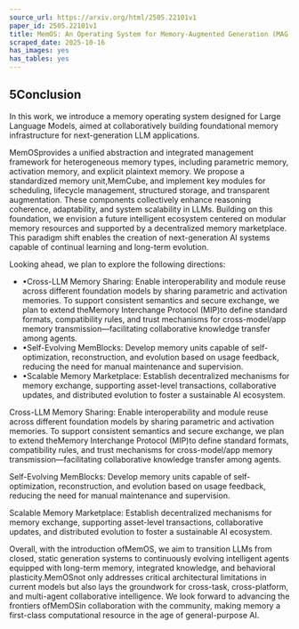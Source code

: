 ```yaml
---
source_url: https://arxiv.org/html/2505.22101v1
paper_id: 2505.22101v1
title: MemOS: An Operating System for Memory-Augmented Generation (MAG) in Large Language Models (Short Version)
scraped_date: 2025-10-16
has_images: yes
has_tables: yes
---
```


## 5Conclusion

In this work, we introduce a memory operating system designed for Large Language Models, aimed at collaboratively building foundational memory infrastructure for next-generation LLM applications.

MemOSprovides a unified abstraction and integrated management framework for heterogeneous memory types, including parametric memory, activation memory, and explicit plaintext memory. We propose a standardized memory unit,MemCube, and implement key modules for scheduling, lifecycle management, structured storage, and transparent augmentation. These components collectively enhance reasoning coherence, adaptability, and system scalability in LLMs.
Building on this foundation, we envision a future intelligent ecosystem centered on modular memory resources and supported by a decentralized memory marketplace. This paradigm shift enables the creation of next-generation AI systems capable of continual learning and long-term evolution.

Looking ahead, we plan to explore the following directions:

- •Cross-LLM Memory Sharing: Enable interoperability and module reuse across different foundation models by sharing parametric and activation memories. To support consistent semantics and secure exchange, we plan to extend theMemory Interchange Protocol (MIP)to define standard formats, compatibility rules, and trust mechanisms for cross-model/app memory transmission—facilitating collaborative knowledge transfer among agents.
- •Self-Evolving MemBlocks: Develop memory units capable of self-optimization, reconstruction, and evolution based on usage feedback, reducing the need for manual maintenance and supervision.
- •Scalable Memory Marketplace: Establish decentralized mechanisms for memory exchange, supporting asset-level transactions, collaborative updates, and distributed evolution to foster a sustainable AI ecosystem.

Cross-LLM Memory Sharing: Enable interoperability and module reuse across different foundation models by sharing parametric and activation memories. To support consistent semantics and secure exchange, we plan to extend theMemory Interchange Protocol (MIP)to define standard formats, compatibility rules, and trust mechanisms for cross-model/app memory transmission—facilitating collaborative knowledge transfer among agents.

Self-Evolving MemBlocks: Develop memory units capable of self-optimization, reconstruction, and evolution based on usage feedback, reducing the need for manual maintenance and supervision.

Scalable Memory Marketplace: Establish decentralized mechanisms for memory exchange, supporting asset-level transactions, collaborative updates, and distributed evolution to foster a sustainable AI ecosystem.

Overall, with the introduction ofMemOS, we aim to transition LLMs from closed, static generation systems to continuously evolving intelligent agents equipped with long-term memory, integrated knowledge, and behavioral plasticity.MemOSnot only addresses critical architectural limitations in current models but also lays the groundwork for cross-task, cross-platform, and multi-agent collaborative intelligence. We look forward to advancing the frontiers ofMemOSin collaboration with the community, making memory a first-class computational resource in the age of general-purpose AI.